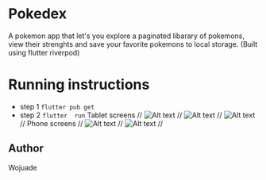 # Pokedex

A pokemon app that let's you explore a paginated libarary of pokemons, view their strenghts and save your favorite pokemons to local storage. (Built using flutter riverpod)

# Running instructions

* step 1 ```flutter pub get```
* step 2  ```flutter  run```
Tablet screens
//
![Alt text](assets/screenshots/pokedex_tab1.png?raw=true "")
//
![Alt text](assets/screenshots/pokedex_tab2.png?raw=true "")
//
![Alt text](assets/screenshots/pokedex_tab3.png?raw=true "")
//
Phone screens
//
![Alt text](assets/screenshots/pokedex.png?raw=true "")
//
![Alt text](assets/screenshots/pokedex2.png?raw=true "")
//

## Author

Wojuade

